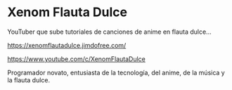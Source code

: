 # Xenom Flauta Dulce
YouTuber que sube tutoriales de canciones de anime en flauta dulce...

https://xenomflautadulce.jimdofree.com/

https://www.youtube.com/c/XenomFlautaDulce

Programador novato, entusiasta de la tecnología, del anime, de la música y la flauta dulce.
